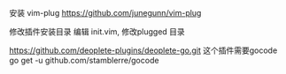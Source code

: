 
安装 vim-plug
    https://github.com/junegunn/vim-plug

修改插件安装目录
    编辑 init.vim, 修改plugged 目录


https://github.com/deoplete-plugins/deoplete-go.git 这个插件需要gocode
    go get -u github.com/stamblerre/gocode

